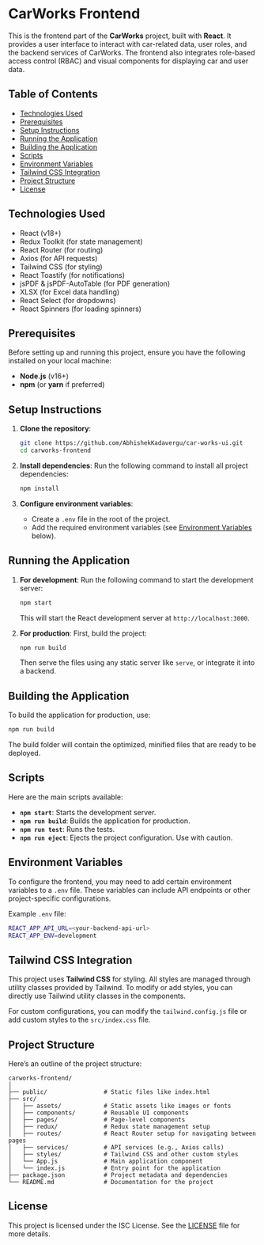 # CarWorks Frontend

This is the frontend part of the **CarWorks** project, built with **React**. It provides a user interface to interact with car-related data, user roles, and the backend services of CarWorks. The frontend also integrates role-based access control (RBAC) and visual components for displaying car and user data.

## Table of Contents
- [Technologies Used](#technologies-used)
- [Prerequisites](#prerequisites)
- [Setup Instructions](#setup-instructions)
- [Running the Application](#running-the-application)
- [Building the Application](#building-the-application)
- [Scripts](#scripts)
- [Environment Variables](#environment-variables)
- [Tailwind CSS Integration](#tailwind-css-integration)
- [Project Structure](#project-structure)
- [License](#license)

## Technologies Used
- React (v18+)
- Redux Toolkit (for state management)
- React Router (for routing)
- Axios (for API requests)
- Tailwind CSS (for styling)
- React Toastify (for notifications)
- jsPDF & jsPDF-AutoTable (for PDF generation)
- XLSX (for Excel data handling)
- React Select (for dropdowns)
- React Spinners (for loading spinners)

## Prerequisites

Before setting up and running this project, ensure you have the following installed on your local machine:

- **Node.js** (v16+)
- **npm** (or **yarn** if preferred)

## Setup Instructions

1. **Clone the repository**:
   ```bash
   git clone https://github.com/AbhishekKadavergu/car-works-ui.git
   cd carworks-frontend
   ```

2. **Install dependencies**:
   Run the following command to install all project dependencies:
   ```bash
   npm install
   ```

3. **Configure environment variables**:
   - Create a `.env` file in the root of the project.
   - Add the required environment variables (see [Environment Variables](#environment-variables) below).

## Running the Application

1. **For development**:
   Run the following command to start the development server:
   ```bash
   npm start
   ```

   This will start the React development server at `http://localhost:3000`.

2. **For production**:
   First, build the project:
   ```bash
   npm run build
   ```

   Then serve the files using any static server like `serve`, or integrate it into a backend.

## Building the Application

To build the application for production, use:

```bash
npm run build
```

The build folder will contain the optimized, minified files that are ready to be deployed.

## Scripts

Here are the main scripts available:

- **`npm start`**: Starts the development server.
- **`npm run build`**: Builds the application for production.
- **`npm run test`**: Runs the tests.
- **`npm run eject`**: Ejects the project configuration. Use with caution.

## Environment Variables

To configure the frontend, you may need to add certain environment variables to a `.env` file. These variables can include API endpoints or other project-specific configurations.

Example `.env` file:
```bash
REACT_APP_API_URL=<your-backend-api-url>
REACT_APP_ENV=development
```

## Tailwind CSS Integration

This project uses **Tailwind CSS** for styling. All styles are managed through utility classes provided by Tailwind. To modify or add styles, you can directly use Tailwind utility classes in the components.

For custom configurations, you can modify the `tailwind.config.js` file or add custom styles to the `src/index.css` file.

## Project Structure

Here’s an outline of the project structure:

```
carworks-frontend/
│
├── public/                # Static files like index.html
├── src/
│   ├── assets/            # Static assets like images or fonts
│   ├── components/        # Reusable UI components
│   ├── pages/             # Page-level components
│   ├── redux/             # Redux state management setup
│   ├── routes/            # React Router setup for navigating between pages
│   ├── services/          # API services (e.g., Axios calls)
│   ├── styles/            # Tailwind CSS and other custom styles
│   └── App.js             # Main application component
│   └── index.js           # Entry point for the application
├── package.json           # Project metadata and dependencies
└── README.md              # Documentation for the project
```

## License

This project is licensed under the ISC License. See the [LICENSE](LICENSE) file for more details.
